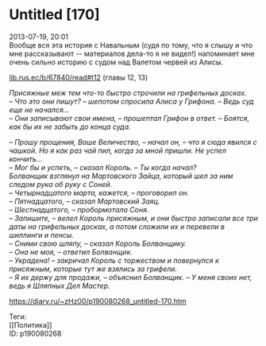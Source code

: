 Untitled [170]
===============

   
 2013-07-19, 20:01   
  Вообще вся эта история с Навальным (судя по тому, что я слышу и что мне рассказывают -- материалов дела-то я не видел!) напоминает мне очень сильно историю с судом над Валетом червей из Алисы.   
   
  [lib.rus.ec/b/67840/read#t12](https://lib.rus.ec/b/67840/read#t12)  (главы 12, 13)   
   
  *Присяжные меж тем что-то быстро строчили на грифельных досках.   
 – Что это они пишут? – шепотом спросила Алиса у Грифона. – Ведь суд еще не начался…   
 – Они записывают свои имена, – прошептал Грифон в ответ. – Боятся, как бы их не забыть до конца суда.*    
   
  *– Прошу прощения, Ваше Величество, – начал он, – что я сюда явился с чашкой. Но я как раз чай пил, когда за мной пришли. Не успел кончить…   
 – Мог бы и успеть, – сказал Король. – Ты когда начал?   
 Болванщик взглянул на Мартовского Зайца, который шел за ним следом рука об руку с Соней.   
 – Четырнадцатого марта, кажется, – проговорил он.   
 – Пятнадцатого, – сказал Мартовский Заяц.   
 – Шестнадцатого, – пробормотала Соня.   
 – Запишите, – велел Король присяжным, и они быстро записали все три даты на грифельных досках, а потом сложили их и перевели в шиллинги и пенсы.   
 – Сними свою шляпу, – сказал Король Болванщику.   
 – Она не моя, – ответил Болванщик.   
 – Украдена! – закричал Король с торжеством и повернулся к присяжным, которые тут же взялись за грифели.   
 – Я их держу для продажи, – объяснил Болванщик. – У меня своих нет, ведь я Шляпных Дел Мастер.*    
    
 <https://diary.ru/~zHz00/p190080268_untitled-170.htm>   
   
 Теги:   
 [[Политика]]   
 ID: p190080268